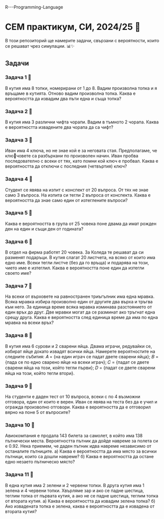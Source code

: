 R---Programming-Language
# СЕМ практикум, СИ, 2024/25 🌟

В този репозиторий ще намерите задачи, свързани с вероятности, които се решават чрез симулации. 📊✨

## Задачи

### Задача 1 📝
В кутия има 8 топки, номерирани от 1 до 8. Вадим произволна топка и я
връщаме в кутията. Отново вадим произволна топка. Каква е вероятността да извадим
два пъти една и съща топка?

### Задача 2 📝
В кутия има 3 различни чифта чорапи. Вадим в тъмното 2 чорапа. Каква е
вероятността извадените два чорапа да са чифт?

### Задача 3 📝
Иван има 4 ключа, но не знае кой е за неговата стая. Предполагаме, че ключовете са разбъркани по произволен начин. Иван пробва последователно с всеки от тях,
като помни кой ключ е пробвал. Каква е вероятността да отключи с последния (четвъртия)
ключ?

### Задача 4 📝
Студент се явява на изпит с конспект от 20 въпроса. От тях не знае само 3
въпроса. На изпита си тегли 2 въпроса от конспекта. Каква е вероятността да знае само
един от изтеглените въпроси?

### Задача 5 📝
Каква е вероятността в група от 25 човека поне двама да имат рожден ден на
един и същи ден от годината?

### Задача 6 📝
В отдел на фирма работят 20 човека. За Коледа те решават да си разменят
подаръци. В кутия слагат 20 листчета, на всяко от които има едно име. Всеки тегли листче
(без да го връща) и подарява на този, чието име е изтеглил. Каква е вероятността поне
един да изтегли своето име?

### Задача 7 📝
На всеки от върховете на равностранен триъгълник има една мравка. Всяка
мравка избира произволно един от другите два върха и тръгва към него. За единица време
всяка мравка изминава разстоянието от един връх до друг. Две мравки могат да се разминат
ако тръгнат една срещу друга. Каква е вероятността след единица време да има по една
мравка на всеки връх?

### Задача 8 📝
В кутия има 6 сурови и 2 сварени яйца. Двама играчи, редувайки се, избират
яйце докато извадят всички яйца. Намерете вероятностите на следните събития:
𝐴 = {на един играч се падат двете сварени яйца};
𝐵 = {пада се по едно сварено яйце на всеки играч};
𝐶 = {падат се двете сварени яйца на този, който тегли първи};
𝐷 = {падат се двете сварени яйца на този, който тегли втори}.

### Задача 9 📝
На студенти е даден тест от 10 въпроса, всеки с по 4 възможни отговора, един
от които е верен. Иван се явява на теста без да е учил и огражда произволно отговори.
Каква е вероятността да е отговорил вярно на поне 5 от въпросите?

### Задача 10 📝
Авиокомпания е продала 143 билета за самолет, в който има 138 пътнически
места. Вероятността пътник да дойде навреме за полета си е 0.92. Нека приемем, че даден
пътник идва навреме независимо от останалите пътниците.
а) Каква е вероятността да има място за всички пътници, които са дошли навреме?
б) Каква е вероятността да остане едно незаето пътническо място?

### Задача 11 📝
В една кутия има 2 зелени и 2 червени топки. В друга кутия има 1 зелена и
4 червени топки. Хвърляме зар и ако се падне шестица, теглим топка от първата кутия, а
ако не се падне шестица, теглим топка от втората кутия.
а) Каква е вероятността да извадим зелена топка?
б) Ако извадената топка е зелена, каква е вероятността да е извадена от втората кутия?




